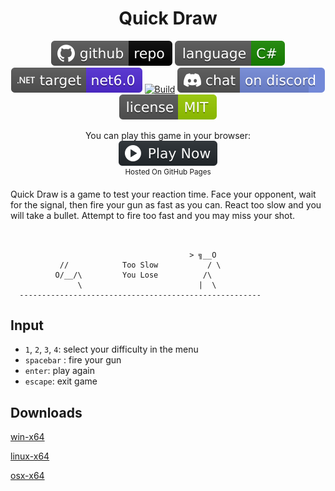 <h1 align="center">
	Quick Draw
</h1>

<p align="center">
	<a href="https://github.com/dotnet/dotnet-console-games" alt="GitHub repo"><img alt="flat" src="../../.github/resources/github-repo-black.svg"></a>
	<a href="https://docs.microsoft.com/en-us/dotnet/csharp/" alt="GitHub repo"><img alt="Language C#" src="../../.github/resources/language-csharp.svg"></a>
	<a href="https://dotnet.microsoft.com/download"><img src="../../.github/resources/dotnet-badge.svg" title="Target Framework" alt="Target Framework"></a>
	<a href="https://github.com/dotnet/dotnet-console-games/actions"><img src="https://github.com/dotnet/dotnet-console-games/workflows/Quick%20Draw%20Build/badge.svg" title="Goto Build" alt="Build"></a>
	<a href="https://discord.gg/4XbQbwF" alt="Discord"><img src="../../.github/resources/discord-badge.svg" title="Go To Discord Server" alt="Discord"/></a>
	<a href="../../LICENSE" alt="license"><img src="../../.github/resources/license-MIT-green.svg" /></a>
</p>

<p align="center">
	You can play this game in your browser:
	<br />
	<a href="https://dotnet.github.io/dotnet-console-games/Quick%20Draw" alt="Play Now">
		<sub><img height="40"src="../../.github/resources/play-badge.svg" title="Play Now" alt="Play Now"/></sub>
	</a>
	<br />
	<sup>Hosted On GitHub Pages</sup>
</p>

Quick Draw is a game to test your reaction time. Face your opponent, wait for the signal, then fire your gun as fast as you can. React too slow and you will take a bullet. Attempt to fire too fast and you may miss your shot.

```
                                                        
                                                        
                                        > ╗__O          
           //            Too Slow           / \         
          O/__/\         You Lose          /\           
               \                          |  \          
  ------------------------------------------------------
```

## Input

- `1`, `2`, `3`, `4`: select your difficulty in the menu
- `spacebar` : fire your gun
- `enter`: play again
- `escape`: exit game

## Downloads

[win-x64](https://github.com/dotnet/dotnet-console-games/raw/binaries/win-x64/Quick%20Draw.exe)

[linux-x64](https://github.com/dotnet/dotnet-console-games/raw/binaries/linux-x64/Quick%20Draw)

[osx-x64](https://github.com/dotnet/dotnet-console-games/raw/binaries/osx-x64/Quick%20Draw)
